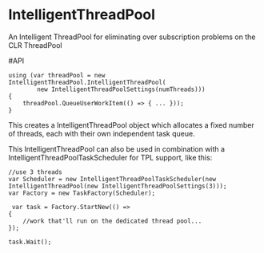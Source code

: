 # IntelligentThreadPool
An Intelligent ThreadPool for eliminating over subscription problems on the CLR ThreadPool


#API
````
using (var threadPool = new IntelligentThreadPool.IntelligentThreadPool(
        new IntelligentThreadPoolSettings(numThreads)))
{
    threadPool.QueueUserWorkItem(() => { ... }));
}
````

This creates a IntelligentThreadPool object which allocates a fixed number of threads, each with their own independent task queue.

This IntelligentThreadPool can also be used in combination with a IntelligentThreadPoolTaskScheduler for TPL support, like this:
````
//use 3 threads
var Scheduler = new IntelligentThreadPoolTaskScheduler(new IntelligentThreadPool(new IntelligentThreadPoolSettings(3)));
var Factory = new TaskFactory(Scheduler);

 var task = Factory.StartNew(() =>
{
    //work that'll run on the dedicated thread pool...
});

task.Wait();
````
